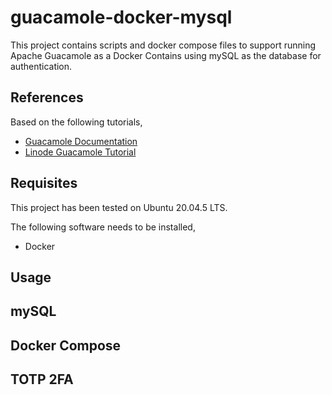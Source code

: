 # guacamole-docker-mysql
This project contains scripts and docker compose files to support running Apache Guacamole as a Docker Contains using mySQL as the database for authentication.

## References
Based on the following tutorials,
- [Guacamole Documentation](https://guacamole.incubator.apache.org/doc/gug/introduction.html)
- [Linode Guacamole Tutorial](https://www.linode.com/docs/guides/installing-apache-guacamole-through-docker/)

## Requisites
This project has been tested on Ubuntu 20.04.5 LTS. 

The following software needs to be installed,
- Docker

## Usage

## mySQL

## Docker Compose

## TOTP 2FA

